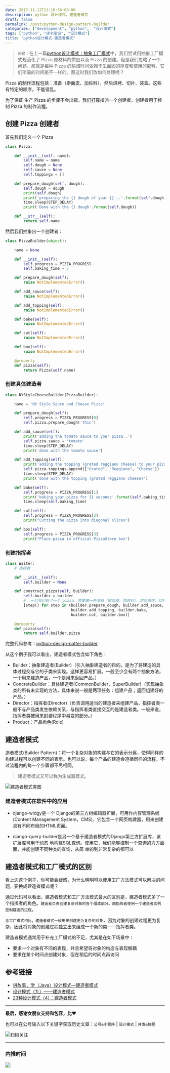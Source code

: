 ```yaml
---
date: 2017-11-12T21:16:56+08:00
description: python 设计模式，建造者模式
draft: false
permalink: /post/python-design-pattern-builder
categories: ["development", "python",  "设计模式"]
tags: ["python", "读书笔记", "设计模式"]
title: "python设计模式-建造者模式"
---
```


> `问题：`在上一篇[python设计模式：抽象工厂模式](https://mp.weixin.qq.com/s/mdulFWnTUiNvitNb2A5ZOQ)中，我们尝试用抽象工厂模式规范化了 Pizza 原材料的供应以及 Pizza 的创建。但是我们忽略了一个问题，那就是每种 Pizza 的烘焙时间依赖于生面团的厚度和使用的配料，它们所需的时间是不一样的。那这时我们改如何处理呢？

Pizza 的制作流程包括：准备（擀面皮、加佐料），然后烘烤、切片、装盒。这些有特定的顺序，不能错乱。

为了保证 生产 Pizza 的步骤不会出错，我们打算指派一个创建者，创建者用于控制 Pizza 的制作流程。


## 创建 Pizza 创建者

首先我们定义一个 Pizza

```python
class Pizza:

    def __init__(self, name):
        self.name = name
        self.dough = None
        self.sauce = None
        self.toppings = []

    def prepare_dough(self, dough):
        self.dough = dough
        print(self.dough)
        print('preparing the {} dough of your {}...'.format(self.dough, self))
        time.sleep(STEP_DELAY)
        print('Done with the {} dough'.format(self.dough))

    def __str__(self):
        return self.name
```

然后我们抽象出一个创建者：

```python
class PizzaBuilder(object):

    name = None

    def __init__(self):
        self.progress = PIZZA_PROGRESS
        self.baking_time = 5

    def prepare_dough(self):
        raise NotImplementedError()

    def add_sauce(self):
        raise NotImplementedError()

    def add_topping(self):
        raise NotImplementedError()

    def bake(self):
        raise NotImplementedError()

    def cut(self):
        raise NotImplementedError()

    def box(self):
        raise NotImplementedError()

    @property
    def pizza(self):
        return Pizza(self.name)

```

### 创建具体建造者


```python
class NYStyleCheeseBuilder(PizzaBuilder):

    name = 'NY Style Sauce and Cheese Pizza'

    def prepare_dough(self):
        self.progress = PIZZA_PROGRESS[0]
        self.pizza.prepare_dough('thin')

    def add_sauce(self):
        print('adding the tomato sauce to your pizza..')
        self.pizza.sauce = 'tomato'
        time.sleep(STEP_DELAY)
        print('done with the tomato sauce')

    def add_topping(self):
        print('adding the topping (grated reggiano cheese) to your pizza')
        self.pizza.toppings.append(["Grated", "Reggiano", "Cheese"])
        time.sleep(STEP_DELAY)
        print('done with the topping (grated reggiano cheese)')

    def bake(self):
        self.progress = PIZZA_PROGRESS[1]
        print('baking your pizza for {} seconds'.format(self.baking_time))
        time.sleep(self.baking_time)

    def cut(self):
        self.progress = PIZZA_PROGRESS[2]
        print("Cutting the pizza into diagonal slices")

    def box(self):
        self.progress = PIZZA_PROGRESS[3]
        print("Place pizza in official PizzaStore box")
```


### 创建指挥者

```python
class Waiter:
    # 指挥者

    def __init__(self):
        self.builder = None

    def construct_pizza(self, builder):
        self.builder = builder
        #  一旦我们有了一个 pizza，需要做一些准备（擀面皮、加佐料），然后烘烤、切片、装盒
        [step() for step in (builder.prepare_dough, builder.add_sauce,
                             builder.add_topping, builder.bake,
                             builder.cut, builder.box)]

    @property
    def pizza(self):
        return self.builder.pizza
```

完整代码参考：[python-design-patter-builder](https://gist.github.com/gusibi/8f84ec29e6b9d42ad2de224dc731a6bf)

从这个例子我可以看出，建造者模式包含如下角色：

* Builder：抽象建造者(Builder)（引入抽象建造者的目的，是为了将建造的具体过程交与它的子类来实现。这样更容易扩展。一般至少会有两个抽象方法，一个用来建造产品，一个是用来返回产品。）
* ConcreteBuilder：具体建造者(CommonBuilder、SuperBuilder)（实现抽象类的所有未实现的方法，具体来说一般是两项任务：组建产品；返回组建好的产品。）
* Director：指挥者(Director)（负责调用适当的建造者来组建产品，指挥者类一般不与产品类发生依赖关系，与指挥者类直接交互的是建造者类。一般来说，指挥者类被用来封装程序中易变的部分。）
* Product：产品角色(Role)

## 建造者模式

造者模式(Builder Pattern)：将一个复杂对象的构建与它的表示分离，使得同样的构建过程可以创建不同的表示。也可以说，每个产品的建造会遵循同样的流程，不过流程内的每一个步骤都不尽相同。

> 建造者模式又可以称为生成器模式。

![建造者模式类图](http://media.gusibi.mobi/XYQwmOYBhmsCsm3_Tg9UDoZD50j-X6CS9_ywASYrKXUKBhx5Qokk9Y7w3B9EDWbc)


### 建造者模式在软件中的应用

* django-widgy是一个 Django的第三方树编辑器扩展，可用作内容管理系统(Content Management System，CMS)。它包含一个网页构建器，用来创建具有不同布局的HTML页面。

* django-query-builder是另一个基于建造者模式的Django第三方扩展库，该扩展库可用于动态 地构建SQL查询。使用它，我们能够控制一个查询的方方面面，并能创建不同种类的查询，从简 单的到非常复杂的都可以


## 建造者模式和工厂模式的区别

看上边这个例子，你可能会疑惑，为什么明明可以使用工厂方法模式可以解决的问题，要换成建造者模式呢？

通过代码可以看出，建造者模式和工厂方法模式最大的区别是，建造者模式多了一个指挥者的角色。`建造者负责创建复杂对象的各个组成部分。而指挥者使用一个建造者实例控制建造的过程`。

`与工厂模式相比，建造者模式一般用来创建更为复杂的对象`，因为对象的创建过程更为复杂，因此将对象的创建过程独立出来组成一个新的类——指挥者类。

建造者模式通常用于补充工厂模式的不足，尤其是在如下场景中：

* 要求一个对象有不同的表现，并且希望将对象的构造与表现解耦
* 要求在某个时间点创建对象，但在稍后的时间点再访问


## 参考链接


* [讲故事，学（Java）设计模式—建造者模式](http://www.importnew.com/6841.html)
* [设计模式（九）——建造者模式](http://www.hollischuang.com/archives/1477)
* [23种设计模式（4）：建造者模式](http://blog.csdn.net/zhengzhb/article/details/7375966)

------


**最后，感谢女朋友支持和包容，比❤️**

也可以在公号输入以下关键字获取历史文章：`公号&小程序` | `设计模式` | `并发&协程`

![扫码关注](http://media.gusibi.mobi/zHqNew3j1brVxSoTkjOerslhnB_ZpchcOXf60lFUxiZ5YtnCHs5HrJNOP14go6Ea)

---------------

### 内推时间

![](http://media.gusibi.mobi/5FzreeM6IYt55JSQMAV63INPIvuPik75FlJAbP1e7Zdlg1WPe6BrHI-q0jkXskGf)